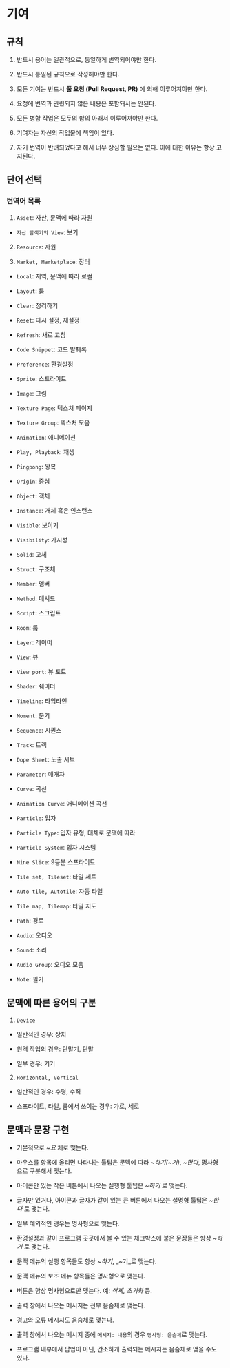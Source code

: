 # 기여

## 규칙

1. 반드시 용어는 일관적으로, 동일하게 번역되어야만 한다.

2. 반드시 통일된 규칙으로 작성해야만 한다.

3. 모든 기여는 반드시 __풀 요청 (Pull Request, PR)__ 에 의해 이루어져야만 한다.

4. 요청에 번역과 관련되지 않은 내용은 포함돼서는 안된다.

5. 모든 병합 작업은 모두의 합의 아래서 이루어져야만 한다.

6. 기여자는 자신의 작업물에 책임이 있다.

7. 자기 번역이 반려되었다고 해서 너무 상심할 필요는 없다. 이에 대한 이유는 항상 고지된다.

## 단어 선택

### 번역어 목록

1. `Asset`: 자산, 문맥에 따라 자원

  - `자산 탐색기의 View`: 보기

2. `Resource`: 자원

3. `Market, Marketplace`: 장터

- `Local`: 지역, 문맥에 따라 로컬

- `Layout`: 룸

- `Clear`: 정리하기

- `Reset`: 다시 설정, 재설정

- `Refresh`: 새로 고침

- `Code Snippet`: 코드 발췌록

- `Preference`: 환경설정

- `Sprite`: 스프라이트

 - `Image`: 그림

 - `Texture Page`: 텍스처 페이지

 - `Texture Group`: 텍스처 모음

 - `Animation`: 애니메이션

 - `Play, Playback`: 재생

 - `Pingpong`: 왕복

 - `Origin`: 중심

- `Object`: 객체

 - `Instance`: 개체 혹은 인스턴스

 - `Visible`: 보이기

 - `Visibility`: 가시성

 - `Solid`: 고체

- `Struct`: 구조체

 - `Member`: 멤버

 - `Method`: 메서드

- `Script`: 스크립트

- `Room`: 룸

 - `Layer`: 레이어
 
 - `View`: 뷰
 
 - `View port`: 뷰 포트 

- `Shader`: 쉐이더

- `Timeline`: 타임라인

 - `Moment`: 분기

- `Sequence`: 시퀀스

 - `Track`: 트랙

 - `Dope Sheet`: 노출 시트

 - `Parameter`: 매개자

 - `Curve`: 곡선

- `Animation Curve`: 애니메이션 곡선

- `Particle`: 입자

 - `Particle Type`: 입자 유형, 대체로 문맥에 따라 
 
 - `Particle System`: 입자 시스템

- `Nine Slice`: 9등분 스프라이트

- `Tile set, Tileset`: 타일 세트

 - `Auto tile, Autotile`: 자동 타일

 - `Tile map, Tilemap`: 타일 지도

- `Path`: 경로

- `Audio`: 오디오

 - `Sound`: 소리

 - `Audio Group`: 오디오 모음

- `Note`: 필기

## 문맥에 따른 용어의 구분

1. `Device`

  - 일반적인 경우: 장치
 
  - 원격 작업의 경우: 단말기, 단말
 
  - 일부 경우: 기기

2. `Horizontal, Vertical`

 - 일반적인 경우: 수평, 수직
 
 - 스프라이트, 타일, 룸에서 쓰이는 경우: 가로, 세로

## 문맥과 문장 구현

 - 기본적으로 _~요_ 체로 맺는다.
 
 - 마우스를 항목에 올리면 나타나는 툴팁은 문맥에 따라 _~하기(~기)_, _~한다_, 명사형으로 구분해서 맺는다.
 
  - 아이콘만 있는 작은 버튼에서 나오는 실행형 툴팁은 _~하기_ 로 맺는다.
  
  - 글자만 있거나, 아이콘과 글자가 같이 있는 큰 버튼에서 나오는 설명형 툴팁은 _~한다_ 로 맺는다.
  
  - 일부 예외적인 경우는 명사형으로 맺는다.

 - 환경설정과 같이 프로그램 곳곳에서 볼 수 있는 체크박스에 붙은 문장들은 항상 _~하기_ 로 맺는다.
 
 - 문맥 메뉴의 실행 항목들도 항상 _~하기_, _~기_로 맺는다.

 - 문맥 메뉴의 보조 메뉴 항목들은 명사형으로 맺는다.

 - 버튼은 항상 명사형으로만 맺는다. 예: _삭제_, _초기화_ 등.
 
 - 출력 창에서 나오는 메시지는 전부 음슴체로 맺는다.
 
  - 경고와 오류 메시지도 음슴체로 맺는다.
  
  - 출력 창에서 나오는 메시지 중에 `메시지: 내용`의 경우 `명사형: 음슴체`로 맺는다.
 
 - 프로그램 내부에서 팝업이 아닌, 간소하게 출력되는 메시지는 음슴체로 맺을 수도 있다.
 
